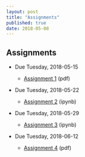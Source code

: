 ```yaml
---
layout: post
title: "Assignments"
published: true
date: 2018-05-08
---
```

## Assignments

* Due Tuesday, 2018-05-15
    * [Assignment 1]({{site.gh_url}}/assignments/assignment1.pdf) (pdf)

* Due Tuesday, 2018-05-22
    * [Assignment 2](https://nbviewer.ipython.org/github/CMSC6950/CMSC6950.github.io/blob/master/assignments/assignment2.ipynb) (ipynb)

* Due Tuesday, 2018-05-29
    * [Assignment 3](https://nbviewer.ipython.org/github/CMSC6950/CMSC6950.github.io/blob/master/assignments/assignment3.ipynb) (ipynb)

* Due Tuesday, 2018-06-12
    * [Assignment 4]({{site.gh_url}}/assignments/assignment4.pdf) (pdf)

